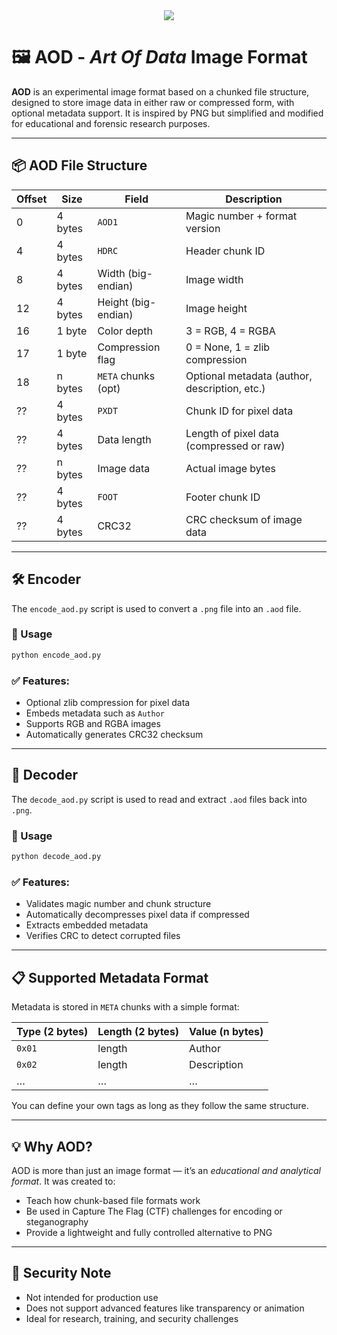 <div align=center>
<img src="https://readme-typing-svg.herokuapp.com?size=30&color=1830ba&center=true&vCenter=true&width=600&lines=Art+Of+Data+Image+Format">
</div>

# 🖼 AOD - *Art Of Data* Image Format

**AOD** is an experimental image format based on a chunked file structure, designed to store image data in either raw or compressed form, with optional metadata support. It is inspired by PNG but simplified and modified for educational and forensic research purposes.

---

## 📦 AOD File Structure

| Offset | Size    | Field                | Description                                   |
|--------|---------|----------------------|-----------------------------------------------|
| 0      | 4 bytes | `AOD1`               | Magic number + format version                 |
| 4      | 4 bytes | `HDRC`               | Header chunk ID                               |
| 8      | 4 bytes | Width (big-endian)   | Image width                                   |
| 12     | 4 bytes | Height (big-endian)  | Image height                                  |
| 16     | 1 byte  | Color depth          | 3 = RGB, 4 = RGBA                              |
| 17     | 1 byte  | Compression flag     | 0 = None, 1 = zlib compression                 |
| 18     | n bytes | `META` chunks (opt)  | Optional metadata (author, description, etc.) |
| ??     | 4 bytes | `PXDT`               | Chunk ID for pixel data                       |
| ??     | 4 bytes | Data length          | Length of pixel data (compressed or raw)      |
| ??     | n bytes | Image data           | Actual image bytes                            |
| ??     | 4 bytes | `FOOT`               | Footer chunk ID                               |
| ??     | 4 bytes | CRC32                | CRC checksum of image data                    |

---

## 🛠 Encoder

The `encode_aod.py` script is used to convert a `.png` file into an `.aod` file.

### 🔧 Usage

```bash
python encode_aod.py
```

### ✅ Features:
- Optional zlib compression for pixel data
- Embeds metadata such as `Author`
- Supports RGB and RGBA images
- Automatically generates CRC32 checksum

---

## 🔎 Decoder

The `decode_aod.py` script is used to read and extract `.aod` files back into `.png`.

### 🔧 Usage

```bash
python decode_aod.py
```

### ✅ Features:
- Validates magic number and chunk structure
- Automatically decompresses pixel data if compressed
- Extracts embedded metadata
- Verifies CRC to detect corrupted files

---

## 📋 Supported Metadata Format

Metadata is stored in `META` chunks with a simple format:

| Type (2 bytes) | Length (2 bytes) | Value (n bytes) |
|----------------|------------------|------------------|
| `0x01`         | length            | Author           |
| `0x02`         | length            | Description      |
| …              | …                 | …                |

You can define your own tags as long as they follow the same structure.

---

## 💡 Why AOD?

AOD is more than just an image format — it’s an *educational and analytical format*. It was created to:
- Teach how chunk-based file formats work
- Be used in Capture The Flag (CTF) challenges for encoding or steganography
- Provide a lightweight and fully controlled alternative to PNG

---

## 🔐 Security Note

- Not intended for production use
- Does not support advanced features like transparency or animation
- Ideal for research, training, and security challenges
